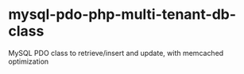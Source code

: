 # mysql-pdo-php-multi-tenant-db-class
MySQL PDO class to retrieve/insert and update, with memcached optimization
